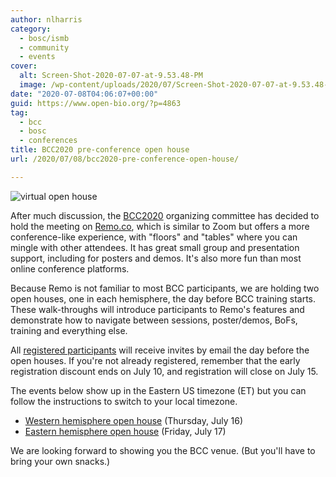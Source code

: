 ```yaml
---
author: nlharris
category:
  - bosc/ismb
  - community
  - events
cover:
  alt: Screen-Shot-2020-07-07-at-9.53.48-PM
  image: /wp-content/uploads/2020/07/Screen-Shot-2020-07-07-at-9.53.48-PM.png
date: "2020-07-08T04:06:07+00:00"
guid: https://www.open-bio.org/?p=4863
tag:
  - bcc
  - bosc
  - conferences
title: BCC2020 pre-conference open house
url: /2020/07/08/bcc2020-pre-conference-open-house/

---
```

![virtual open house](/wp-content/uploads/2020/07/Screen-Shot-2020-07-07-at-9.53.48-PM.png)

After much discussion, the [BCC2020](https://bcc2020.github.io/) organizing committee has decided to hold the meeting on [Remo.co](https://remo.co/remo-101/), which is similar to Zoom but offers a more conference-like experience, with "floors" and "tables" where you can mingle with other attendees. It has great small group and presentation support, including for posters and demos. It's also more fun than most online conference platforms.

Because Remo is not familiar to most BCC participants, we are holding two open houses, one in each hemisphere, the day before BCC training starts. These walk-throughs will introduce participants to Remo's features and demonstrate how to navigate between sessions, poster/demos, BoFs, training and everything else.

All [registered participants](https://bcc2020.github.io/Registration/) will receive invites by email the day before the open houses. If you're not already registered, remember that the early registration discount ends on July 10, and registration will close on July 15.

The events below show up in the Eastern US timezone (ET) but you can follow the instructions to switch to your local timezone.

- [Western hemisphere open house](https://bcc2020.sched.com/event/d0ub/pre-bcc-open-house) (Thursday, July 16)
- [Eastern hemisphere open house](https://bcc2020.sched.com/event/d0uh/pre-bcc-open-house") (Friday, July 17)

We are looking forward to showing you the BCC venue. (But you'll have to bring your own snacks.)
